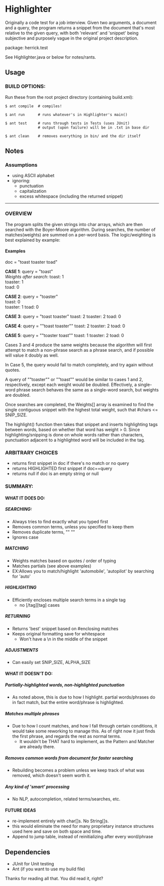 # Highlighter #

Originally a code test for a job interview. Given two arguments, a document and a query, the program returns a snippet from the document that's most relative to the given query, with both 'relevant' and 'snippet' being subjective and purposely vague in the original project description.

package: herrick.test

See Highlighter.java or below for notes/rants.

## Usage ##

### BUILD OPTIONS:

Run these from the root project directory (containing build.xml):

	$ ant compile  # compiles!

	$ ant run 	   # runs whatever's in Highlighter's main()
	
	$ ant test 	   # runs through tests in Tests (uses JUnit)
	  	  		   # output (upon failure) will be in .txt in base dir

	$ ant clean    # removes everything in bin/ and the dir itself

## Notes

### Assumptions

- using ASCII alphabet 
- ignoring:
  - punctuation
  - capitalization
  - excess whitespace (including the returned snippet)

***
### OVERVIEW

The program splits the given strings into char arrays, which are
then searched with the Boyer-Moore algorithm.  During searches, the
number of matches(weights) are summed on a per-word basis.  The 
logic/weighting	is best explained by example:

#### Examples

doc = "toast toaster toad"

__CASE 1__: query = "toast"     
_Weights after search_:
 toast: 1    
 toaster: 1                      
 toad: 0

__CASE 2__: query = "toaster"  
 toast: 0                          
 toaster: 1 
 toad: 0

__CASE 3__: query = "toast toaster"
 toast: 2
 toaster: 2
 toad: 0

__CASE 4__: query = "\"toast toaster\""
 toast: 2
 toaster: 2 
 toad: 0

__CASE 5__: query = "\"toaster toast\""
 toast: 1
 toaster: 2
 toad: 0
 
Cases 3 and 4 produce the same weights because the algorithm
will first attempt to match a non-phrase search as a phrase 
search, and if possible will value it doubly as well.

In Case 5, the query  would fail to match completely, and try
again without quotes.

A query of "\"toaster\"" or "\"toast\"" would be similar to 
cases 1 and 2, respectively, except each weight would be doubled.
Effectively, a single-word phrase search behaves the same as 
a single-word search, but weights are doubled.

Once searches are completed, the Weights[] array is examined 
to find the single contiguous snippet with the highest total
weight, such that #chars <= SNIP_SIZE.

The highlight() function then takes that snippet and inserts
highlighting tags between words, based on whether that word 
has weight > 0.  Since highlighting/snipping is done on whole
words rather than characters, punctuation adjacent to a 
highlighted word will be included in the tag.
 

### ARBITRARY CHOICES
- returns first snippet in doc if there's no match or no query
- returns HIGHLIGHTED first snippet if doc==query
- returns null if doc is an empty string or null


### SUMMARY:
####   WHAT IT DOES DO:
#####	 SEARCHING:
- Always tries to find exactly what you typed first 
- Removes common terms, unless you specified to keep them
- Removes duplicate terms, ""   "" 
- Ignores case

#####	 MATCHING
- Weights matches based on quotes / order of typing
- Matches partials (see above examples)
 - EX:Allows you to match/highlight 'automobile',
	  'autopilot' by  searching for 'auto'
#####	 HIGHLIGHTING
- Efficiently encloses multiple search terms in a single tag
  - no [/tag][tag] cases
#####	 RETURNING
- Returns 'best' snippet based on #enclosing matches
- Keeps original formatting save for whitespace
  - Won't have a \n in the middle of the snippet
#####	 ADJUSTMENTS
- Can easily set SNIP_SIZE, ALPHA_SIZE

####  WHAT IT DOESN'T DO:
##### Partially-highlighted words, non-highlighted punctuation
- As noted above, this is due to how I highlight.
  partial words/phrases do in fact match, but 
  the entire word/phrase is highlighted.

##### Matches multiple phrases
- Due to how I count matches, and how I fall through 
	certain conditions, it would take some reworking to 
	manage this.  As of right now it just finds the first
	phrase, and regards the rest as normal terms.
	- It wouldn't be THAT hard to implement, as the Pattern
	and Matcher are already there. 


##### Removes common words from document for faster searching
- Rebuilding becomes a problem unless we keep track of 
  what was removed, which doesn't seem worth it.
##### Any kind of 'smart' processing
- No NLP, autocompletion, related terms/searches, etc.

#### FUTURE IDEAS
 - re-implement entirely with char[]s.  No String[]s.
  - this would eliminate the need for many proprietary
	instance structures used here and save on both 
	space and time.
 - Append to jump table, instead of reinitializing after every word/phrase

## Dependencies 
- JUnit for Unit testing
- Ant (if you want to use my build file)


Thanks for reading all that.  You did read it, right?

